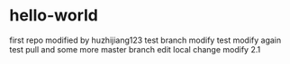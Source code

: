 # hello-world
first repo
modified by huzhijiang123
test branch modify
test modify again
test pull and some more
master branch edit
local change
modify 2.1
